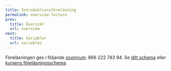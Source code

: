 ```yaml
---
title: Introduktionsföreläsning
permalink: overview-lecture
prev:
  title: Översikt
  url: overview
next:
  title: Variabler
  url: variables
---
```

Föreläsningen ges i följande [zoomrum][zoom-room]: 666 222 743 94. Se [ditt 
schema][schedule-personal] eller [kursens föreläsningsschema][schedule].

[zoom-room]: https://kth-se.zoom.us/j/66622274394
[schedule-personal]: https://www.kth.se/social/home/personal-menu/schema/
[schedule]: https://cloud.timeedit.net/kth/web/public01/ri1Y9X94Q5wZ6QQvx80Z0Yo5yyY48Z93Z775Q05Qg626QYy6.html#contentlinks

